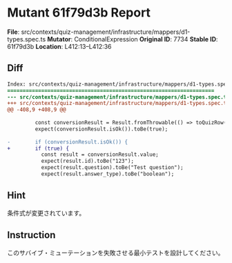 # Mutant 61f79d3b Report

**File**: src/contexts/quiz-management/infrastructure/mappers/d1-types.spec.ts
**Mutator**: ConditionalExpression
**Original ID**: 7734
**Stable ID**: 61f79d3b
**Location**: L412:13–L412:36

## Diff

```diff
Index: src/contexts/quiz-management/infrastructure/mappers/d1-types.spec.ts
===================================================================
--- src/contexts/quiz-management/infrastructure/mappers/d1-types.spec.ts	original
+++ src/contexts/quiz-management/infrastructure/mappers/d1-types.spec.ts	mutated #7734
@@ -408,9 +408,9 @@
 
         const conversionResult = Result.fromThrowable(() => toQuizRow(input))();
         expect(conversionResult.isOk()).toBe(true);
 
-        if (conversionResult.isOk()) {
+        if (true) {
           const result = conversionResult.value;
           expect(result.id).toBe("123");
           expect(result.question).toBe("Test question");
           expect(result.answer_type).toBe("boolean");
```

## Hint

条件式が変更されています。

## Instruction

このサバイブ・ミューテーションを失敗させる最小テストを設計してください。
